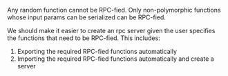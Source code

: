Any random function cannot be RPC-fied.
Only non-polymorphic functions whose input params can be serialized can be RPC-fied.

We should make it easier to create an rpc server given the user specifies the
functions that need to be RPC-fied.
This includes:
1. Exporting the required RPC-fied functions automatically
2. Importing the required RPC-fied functions automatically and create a server
